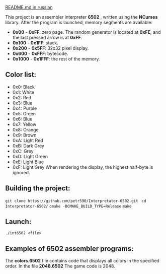 [README.md in russian](https://github.com/petr590/Interpretator-6502/blob/master/README-ru.md)


This project is an assembler interpreter **6502** , written using the **NCurses** library.
After the program is launched, memory segments are available:
- **0x00** - **0xFF**: zero page.
The random generator is located at **0xFE**, and the last pressed arrow is at **0xFF**.
- **0x100** - **0x1FF**: stack.
- **0x200** - **0x5FF**: 32x32 pixel display.
- **0x600** - **0xFFF**: bytecode.
- **0x1000** - **0x1FFF**: the rest of the memory.

## Color list:
- 0x0: Black
- 0x1: White
- 0x2: Red
- 0x3: Blue
- 0x4: Purple
- 0x5: Green
- 0x6: Blue
- 0x7: Yellow
- 0x8: Orange
- 0x9: Brown
- 0xA: Light Red
- 0xB: Dark Grey
- 0xC: Grey
- 0xD: Light Green
- 0xE: Light Blue
- 0xF: Light Grey
When rendering the display, the highest half-byte is ignored.

## Building the project:
`git clone https://github.com/petr590/Interpretator-6502.git `
`cd Interpretator-6502/`
`cmake -DCMAKE_BUILD_TYPE=Release`
`make`

## Launch:
`./int6502 <file>`

## Examples of 6502 assembler programs:
The **colors.6502** file contains code that displays all colors in the specified order.
In the file **2048.6502** The game code is 2048.
